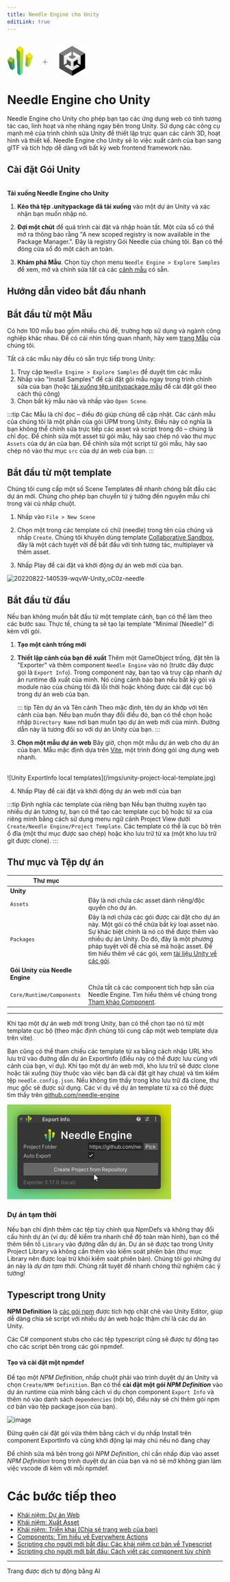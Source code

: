 ```yaml
---
title: Needle Engine cho Unity
editLink: true
---
```

<br/>
<div class="centered" style="display: flex;
    align-items: center;
    gap: 20px;
    font-size: 2em;
    font-weight: 100;">
    <img src="/logo.png" style="max-height:70px;" title="Needle Logo" alt="Needle Logo"/> +
  <img src="/imgs/unity-logo.webp" style="max-height:70px;" />
</div>

# Needle Engine cho Unity

Needle Engine cho Unity cho phép bạn tạo các ứng dụng web có tính tương tác cao, linh hoạt và nhẹ nhàng ngay bên trong Unity. Sử dụng các công cụ mạnh mẽ của trình chỉnh sửa Unity để thiết lập trực quan các cảnh 3D, hoạt hình và thiết kế. Needle Engine cho Unity sẽ lo việc xuất cảnh của bạn sang glTF và tích hợp dễ dàng với bất kỳ web frontend framework nào.

## Cài đặt Gói Unity

<NoDownloadYet>
  <br/>
  <needle-button
    event_goal="download_unity"
    event_position="getting_started"
    large
    href="https://engine.needle.tools/downloads/unity?utm_source=needle_docs&utm_content=getting_started"
    same_tab
    next_url="/docs/unity/"
    >
    <strong>Tải xuống Needle Engine cho Unity</strong>
  </needle-button>
</NoDownloadYet>

<!-- [Mirror](https://package-installer.glitch.me/v1/installer/needle/com.needle.engine-exporter?registry=https://packages.needle.tools&scope=com.needle&scope=org.khronos)    -->

1. **Kéo thả tệp .unitypackage đã tải xuống** vào một dự án Unity và xác nhận bạn muốn nhập nó.

2. **Đợi một chút** để quá trình cài đặt và nhập hoàn tất. Một cửa sổ có thể mở ra thông báo rằng "A new scoped registry is now available in the Package Manager.". Đây là registry Gói Needle của chúng tôi. Bạn có thể đóng cửa sổ đó một cách an toàn.
3. **Khám phá Mẫu**.
  Chọn tùy chọn menu `Needle Engine > Explore Samples` để xem, mở và chỉnh sửa tất cả các [cảnh mẫu](https://engine.needle.tools/samples) có sẵn.

## Hướng dẫn video bắt đầu nhanh

<video-embed src="https://www.youtube.com/watch?v=3dB-d1Jo_Mk" limit_height />

## Bắt đầu từ một Mẫu

Có hơn 100 mẫu bao gồm nhiều chủ đề, trường hợp sử dụng và ngành công nghiệp khác nhau.
Để có cái nhìn tổng quan nhanh, hãy xem [trang Mẫu](https://engine.needle.tools/samples/) của chúng tôi.

Tất cả các mẫu này đều có sẵn trực tiếp trong Unity:
1. Truy cập `Needle Engine > Explore Samples` để duyệt tìm các mẫu
2. Nhấp vào "Install Samples" để cài đặt gói mẫu ngay trong trình chỉnh sửa của bạn (hoặc [tải xuống tệp unitypackage mẫu](http://engine.needle.tools/downloads/unity/samples) để cài đặt gói theo cách thủ công)
3. Chọn bất kỳ mẫu nào và nhấp vào `Open Scene`.

:::tip Các Mẫu là chỉ đọc – điều đó giúp chúng dễ cập nhật.
Các cảnh mẫu của chúng tôi là một phần của gói UPM trong Unity. Điều này có nghĩa là bạn không thể chỉnh sửa trực tiếp các asset và script trong đó – chúng là chỉ đọc. Để chỉnh sửa một asset từ gói mẫu, hãy sao chép nó vào thư mục `Assets` của dự án của bạn. Để chỉnh sửa một script từ gói mẫu, hãy sao chép nó vào thư mục `src` của dự án web của bạn.
:::

## Bắt đầu từ một template

Chúng tôi cung cấp một số Scene Templates để nhanh chóng bắt đầu các dự án mới.
Chúng cho phép bạn chuyển từ ý tưởng đến nguyên mẫu chỉ trong vài cú nhấp chuột.

1. Nhấp vào `File > New Scene`

2. Chọn một trong các template có chữ (needle) trong tên của chúng và nhấp `Create`.
   Chúng tôi khuyên dùng template [Collaborative Sandbox](https://engine.needle.tools/samples/collaborative-sandbox), đây là một cách tuyệt vời để bắt đầu với tính tương tác, multiplayer và thêm asset.
3. Nhấp Play để cài đặt và khởi động dự án web mới của bạn.

![20220822-140539-wqvW-Unity_oC0z-needle](https://user-images.githubusercontent.com/2693840/185917275-a147cd90-d515-4086-950d-78358185b1ef.png)

## Bắt đầu từ đầu

Nếu bạn không muốn bắt đầu từ một template cảnh, bạn có thể làm theo các bước sau.
Thực tế, chúng ta sẽ tạo lại template "Minimal (Needle)" đi kèm với gói.

1. **Tạo một cảnh trống mới**

2. **Thiết lập cảnh của bạn để xuất**
  Thêm một GameObject trống, đặt tên là "Exporter" và thêm component `Needle Engine` vào nó (trước đây được gọi là `Export Info`).
  Trong component này, bạn tạo và truy cập nhanh dự án runtime đã xuất của mình.
  Nó cũng cảnh báo bạn nếu bất kỳ gói và module nào của chúng tôi đã lỗi thời hoặc không được cài đặt cục bộ trong dự án web của bạn.

    ::: tip Tên dự án và Tên cảnh
    Theo mặc định, tên dự án khớp với tên cảnh của bạn. Nếu bạn muốn thay đổi điều đó, bạn có thể chọn hoặc nhập ``Directory Name`` nơi bạn muốn tạo dự án web mới của mình. Đường dẫn này là tương đối so với dự án Unity của bạn.
    :::

3. **Chọn một mẫu dự án web**
  Bây giờ, chọn một mẫu dự án web cho dự án của bạn. Mẫu mặc định dựa trên [Vite](https://vitejs.dev/), một trình đóng gói ứng dụng web nhanh.
  <br/>
    ![Unity ExportInfo local templates](/imgs/unity-project-local-template.jpg)

4. Nhấp Play để cài đặt và khởi động dự án web mới của bạn

:::tip Định nghĩa các template của riêng bạn
Nếu bạn thường xuyên tạo nhiều dự án tương tự, bạn có thể tạo các template cục bộ hoặc từ xa của riêng mình bằng cách sử dụng menu ngữ cảnh Project View dưới `Create/Needle Engine/Project Template`. Các template có thể là cục bộ trên ổ đĩa (một thư mục được sao chép) hoặc kho lưu trữ từ xa (một kho lưu trữ git được clone).
:::

## Thư mục và Tệp dự án

| Thư mục | |
| --- | --- |
| **Unity** | |
| `Assets` | Đây là nơi chứa các asset dành riêng/độc quyền cho dự án. |
| `Packages` | Đây là nơi chứa các gói được cài đặt cho dự án này. Một gói có thể chứa bất kỳ loại asset nào. Sự khác biệt chính là nó có thể được thêm vào nhiều dự án Unity. Do đó, đây là một phương pháp tuyệt vời để chia sẻ mã hoặc asset. Để tìm hiểu thêm về các gói, xem [tài liệu Unity về các gói](https://docs.unity3d.com/Manual/PackagesList.html).
| **Gói Unity của Needle Engine** | |
| ``Core/Runtime/Components`` | Chứa tất cả các component tích hợp sẵn của Needle Engine. Tìm hiểu thêm về chúng trong [Tham khảo Component](./../component-reference.md). |

-----

Khi tạo một dự án web mới trong Unity, bạn có thể chọn tạo nó từ một template cục bộ (theo mặc định chúng tôi cung cấp một web template dựa trên vite).

Bạn cũng có thể tham chiếu các template từ xa bằng cách nhập URL kho lưu trữ vào đường dẫn dự án ExportInfo (điều này có thể được lưu cùng với cảnh của bạn, ví dụ). Khi tạo một dự án web mới, kho lưu trữ sẽ được clone hoặc tải xuống (tùy thuộc vào việc bạn đã cài đặt git hay chưa) và tìm kiếm tệp `needle.config.json`. Nếu không tìm thấy trong kho lưu trữ đã clone, thư mục gốc sẽ được sử dụng. Các ví dụ về dự án template từ xa có thể được tìm thấy trên [github.com/needle-engine](https://github.com/needle-engine)

![Unity ExportInfo local templates](/imgs/unity-project-remote-template.jpg)

### Dự án tạm thời

Nếu bạn chỉ định thêm các tệp tùy chỉnh qua NpmDefs và không thay đổi cấu hình dự án (ví dụ: để kiểm tra nhanh chế độ toàn màn hình), bạn có thể thêm tiền tố `Library` vào đường dẫn dự án. Dự án sẽ được tạo trong Unity Project Library và không cần thêm vào kiểm soát phiên bản (thư mục Library nên được loại trừ khỏi kiểm soát phiên bản). Chúng tôi gọi những dự án này là _dự án tạm thời_. Chúng rất tuyệt để nhanh chóng thử nghiệm các ý tưởng!

## Typescript trong Unity

**NPM Definition** là [các gói npm](https://docs.npmjs.com/about-packages-and-modules) được tích hợp chặt chẽ vào Unity Editor, giúp dễ dàng chia sẻ script với nhiều dự án web hoặc thậm chí là các dự án Unity.

Các C# component stubs cho các tệp typescript cũng sẽ được tự động tạo cho các script bên trong các gói npmdef.

#### Tạo và cài đặt một npmdef
Để tạo một *NPM Definition*, nhấp chuột phải vào trình duyệt dự án Unity và chọn ``Create/NPM Definition``.
Bạn có thể **cài đặt một gói *NPM Definition*** vào dự án runtime của mình bằng cách ví dụ chọn component ``Export Info`` và thêm nó vào danh sách ``dependencies`` (nội bộ, điều này sẽ chỉ thêm gói npm cơ bản vào tệp package.json của bạn).

![image](https://user-images.githubusercontent.com/5083203/170374130-d0e32516-a1d4-4903-97c2-7ec9fa0b17d4.png)

Đừng quên cài đặt gói vừa thêm bằng cách ví dụ nhấp Install trên component ExportInfo và cũng khởi động lại máy chủ nếu nó đang chạy

Để chỉnh sửa mã bên trong gói *NPM Definition*, chỉ cần nhấp đúp vào asset *NPM Definition* trong trình duyệt dự án của bạn và nó sẽ mở không gian làm việc vscode đi kèm với mỗi npmdef.

# Các bước tiếp theo

- [Khái niệm: Dự án Web](../project-structure.md)
- [Khái niệm: Xuất Asset](../export.md)
- [Khái niệm: Triển khai (Chia sẻ trang web của bạn)](../deployment.md)
- [Components: Tìm hiểu về Everywhere Actions](../everywhere-actions.md)
- [Scripting cho người mới bắt đầu: Các khái niệm cơ bản về Typescript](../getting-started/typescript-essentials.md)
- [Scripting cho người mới bắt đầu: Cách viết các component tùy chỉnh](../scripting.md)

-----
Trang được dịch tự động bằng AI